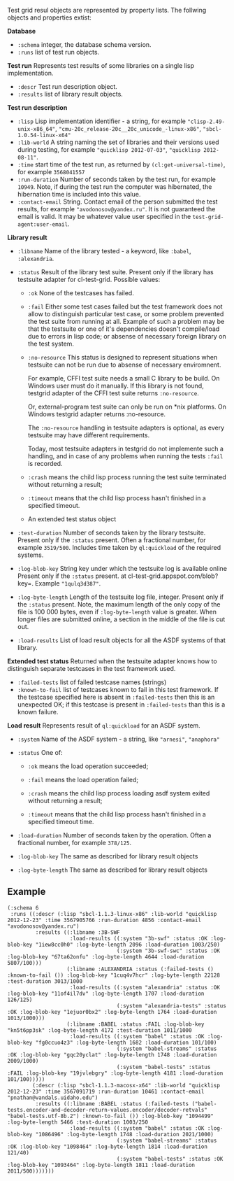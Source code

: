 Test grid resul objects are represented by property lists.
The follwing objects and properties extist:

**Database**
- `:schema` integer, the database schema version.
- `:runs` list of test run objects.

**Test run**
Represents test results of some libraries on a single lisp implementation.
- `:descr` Test run description object.
- `:results` list of library result objects.
  
**Test run description**
- `:lisp` Lisp implementation identifier - a string, for example `"clisp-2.49-unix-x86_64"`,
          `"cmu-20c_release-20c__20c_unicode_-linux-x86"`, `"sbcl-1.0.54-linux-x64"`
- `:lib-world` A string naming the set of libraries and their versions used during testing,
          for example `"quicklisp 2012-07-03"`, `"quicklisp 2012-08-11"`.
- `:time` start time of the test run, as returned by `(cl:get-universal-time)`,
          for example `3568041557`
- `:run-duration` Number of seconds taken by the test run, for example `10949`.
          Note, if during the test run the computer was hibernated, the hibernation
          time is included into this value.
- `:contact-email` String. Contact email of the person submitted the test results,
         for example `"avodonosov@yandex.ru"`. It is not guaranteed the email
         is valid. It may be whatever value user specified in the `test-grid-agent:user-email`.

**Library result**
- `:libname` Name of the library tested - a keyword, like `:babel`, `:alexandria`.
- `:status` Result of the library test suite. Present only if the library has testsuite adapter for cl-test-grid.
    Possible values: 
    - `:ok` None of the testcases has failed.

    - `:fail` Either some test cases failed but the test
              framework does not allow to distinguish
              particular test case, or some problem
              prevented the test suite from running at all.
              Example of such a problem may be that the
              testsuite or one of it's dependencies
              doesn't compile/load due to errors
              in lisp code; or absense of necessary
              foreign library on the test system.

    - `:no-resource` This status is designed to represent
        situations when testsuite can not be run due
        to absense of necessary enviromnent.

        For example, CFFI test suite needs a small
        C library to be build. On Windows user must
        do it manually. If this library is not found,
        testgrid adapter of the CFFI test suite returns `:no-resource`.
         
        Or, external-program test suite can only be
        run on *nix platforms. On Windows testgrid
        adapter returns :no-resource.

        The `:no-resource` handling in testsuite adapters
        is optional, as every testsuite may have different
        requirements.

        Today, most testsuite adapters in testgrid
        do not implemente such a handling, and
        in case of any problems when running
        the tests `:fail` is recorded.

    - `:crash` means the child lisp process running the test suite
        terminated without returning a result;

    - `:timeout`  means that the child lisp process
        hasn't finished in a specified timeout.

    - An extended test status object

- `:test-duration` Number of seconds taken by the library testsuite.
    Present only if the `:status` present.
    Often a fractional number, for example `3519/500`. Includes
    time taken by `ql:quickload` of the required systems.
- `:log-blob-key` String key under which the testsuite log is available online
    Present only if the `:status` present.
    at cl-test-grid.appspot.com/blob?key=<log-blob-key>. Example `"1qulq3d387"`.
- `:log-byte-length` Length of the testsuite log file, integer.
    Present only if the `:status` present.
    Note, the maximum length of the only copy of the file is 100 000 bytes,
    even if `:log-byte-length` value is greater. When longer files are submitted
    online, a section in the middle of the file is cut out.
- `:load-results` List of load result objects for all the ASDF systems of that library.

**Extended test status**
Returned when the testsuite adapter knows how to distinguish
separate testcases in the test framework used.
- `:failed-tests`  list of failed testcase names (strings)
- `:known-to-fail` list of testcases known to fail in this test framework.
    If the testcase specified here is absent in `:failed-tests` then
    this is an unexpected OK; if this testcase is present in `:failed-tests`
    than this is a known failure.

**Load result**
Represents result of `ql:quickload` for an ASDF system.
- `:system` Name of the ASDF system - a string, like `"arnesi"`, `"anaphora"`
- `:status` One of:
   - `:ok` means the load operation succeeded;

   - `:fail` means the load operation failed;

   - `:crash` means the child lisp process loading asdf
              system exited without returning a result;            

   - `:timeout` means that the child lisp process
                hasn't finished in a specified timeout time.

- `:load-duration` Number of seconds taken by the operation.
   Often a fractional number, for example `378/125`.
- `:log-blob-key` The same as described for library result objects
- `:log-byte-length` The same as described for library result objects


Example
-------

``` common-lisp
(:schema 6
 :runs ((:descr (:lisp "sbcl-1.1.3-linux-x86" :lib-world "quicklisp 2012-12-23" :time 3567905766 :run-duration 4856 :contact-email "avodonosov@yandex.ru")
         :results ((:libname :3B-SWF
                    :load-results ((:system "3b-swf" :status :OK :log-blob-key "1iew8cc0h0" :log-byte-length 2096 :load-duration 1003/250)
                                   (:system "3b-swf-swc" :status :OK :log-blob-key "67ta62onfu" :log-byte-length 4644 :load-duration 5807/100)))
                   (:libname :ALEXANDRIA :status (:failed-tests () :known-to-fail ()) :log-blob-key "1cuq4v7hcr" :log-byte-length 22128 :test-duration 3013/1000
                    :load-results ((:system "alexandria" :status :OK :log-blob-key "11of4il7dv" :log-byte-length 1707 :load-duration 126/125)
                                   (:system "alexandria-tests" :status :OK :log-blob-key "1ejuor0bx2" :log-byte-length 1764 :load-duration 1013/1000)))
                   (:libname :BABEL :status :FAIL :log-blob-key "kn5t6pp3sk" :log-byte-length 4172 :test-duration 1011/1000
                    :load-results ((:system "babel" :status :OK :log-blob-key "fg0ccuo4z3" :log-byte-length 1682 :load-duration 101/100)
                                   (:system "babel-streams" :status :OK :log-blob-key "gqc20yclat" :log-byte-length 1748 :load-duration 2009/1000)
                                   (:system "babel-tests" :status :FAIL :log-blob-key "19jvlebgry" :log-byte-length 4181 :load-duration 101/100)))))
        (:descr (:lisp "sbcl-1.1.3-macosx-x64" :lib-world "quicklisp 2012-12-23" :time 3567091719 :run-duration 10461 :contact-email "pnathan@vandals.uidaho.edu")
         :results ((:libname :BABEL :status (:failed-tests ("babel-tests.encoder-and-decoder-return-values.encoder/decoder-retvals" "babel-tests.utf-8b.2") :known-to-fail ()) :log-blob-key "1094499" :log-byte-length 5466 :test-duration 1003/250
                    :load-results ((:system "babel" :status :OK :log-blob-key "1086496" :log-byte-length 1748 :load-duration 2021/1000)
                                   (:system "babel-streams" :status :OK :log-blob-key "1098464" :log-byte-length 1814 :load-duration 121/40)
                                   (:system "babel-tests" :status :OK :log-blob-key "1093464" :log-byte-length 1811 :load-duration 2011/500)))))))

```

